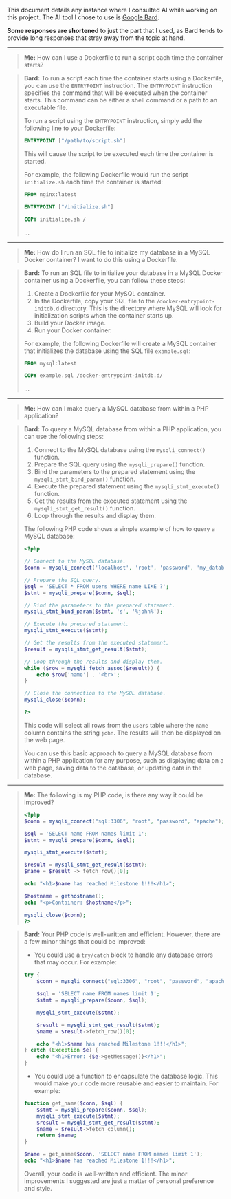 This document details any instance where I consulted AI while working on this project. The AI tool I chose to use is [Google Bard](https://bard.google.com/chat).

**Some responses are shortened** to just the part that I used, as Bard tends to provide long responses that stray away from the topic at hand.

---

> **Me:**
> How can I use a Dockerfile to run a script each time the container starts?

> **Bard:** To run a script each time the container starts using a Dockerfile, you can use the `ENTRYPOINT` instruction. 
> The `ENTRYPOINT` instruction specifies the command that will be executed when the container starts. 
> This command can be either a shell command or a path to an executable file.
>
> To run a script using the `ENTRYPOINT` instruction, simply add the following line to your Dockerfile:
> ```dockerfile
> ENTRYPOINT ["/path/to/script.sh"]
> ```
>
> This will cause the script to be executed each time the container is started.
>
> For example, the following Dockerfile would run the script `initialize.sh` each time the container is started:
> ```dockerfile
> FROM nginx:latest
>
> ENTRYPOINT ["/initialize.sh"]
>
> COPY initialize.sh /
> ```
> ...

---

> **Me:**
> How do I run an SQL file to initialize my database in a MySQL Docker container? I want to do this using a Dockerfile.

> **Bard:**
> To run an SQL file to initialize your database in a MySQL Docker container using a Dockerfile, you can follow these steps:
> 
> 1. Create a Dockerfile for your MySQL container.
> 2. In the Dockerfile, copy your SQL file to the `/docker-entrypoint-initdb.d` directory.
This is the directory where MySQL will look for initialization scripts when the container starts up.
> 3. Build your Docker image.
> 4. Run your Docker container.
> 
> For example, the following Dockerfile will create a MySQL container that initializes the database using the SQL file `example.sql`:
> ```dockerfile
> FROM mysql:latest
> 
> COPY example.sql /docker-entrypoint-initdb.d/
> ```
> ...

---

> **Me:**
> How can I make query a MySQL database from within a PHP application?

> **Bard:**
> To query a MySQL database from within a PHP application, you can use the following steps:
>
> 1. Connect to the MySQL database using the `mysqli_connect()` function.
> 2. Prepare the SQL query using the `mysqli_prepare()` function.
> 3. Bind the parameters to the prepared statement using the `mysqli_stmt_bind_param()` function.
> 4. Execute the prepared statement using the `mysqli_stmt_execute()` function.
> 5. Get the results from the executed statement using the `mysqli_stmt_get_result()` function.
> 6. Loop through the results and display them.
> 
> The following PHP code shows a simple example of how to query a MySQL database:
> ```php
> <?php
>
> // Connect to the MySQL database.
> $conn = mysqli_connect('localhost', 'root', 'password', 'my_database');
>
> // Prepare the SQL query.
> $sql = 'SELECT * FROM users WHERE name LIKE ?';
> $stmt = mysqli_prepare($conn, $sql);
>
> // Bind the parameters to the prepared statement.
> mysqli_stmt_bind_param($stmt, 's', '%john%');
>
> // Execute the prepared statement.
> mysqli_stmt_execute($stmt);
>
> // Get the results from the executed statement.
> $result = mysqli_stmt_get_result($stmt);
>
> // Loop through the results and display them.
> while ($row = mysqli_fetch_assoc($result)) {
>     echo $row['name'] . '<br>';
> }
>
> // Close the connection to the MySQL database.
> mysqli_close($conn);
>
> ?>
> ```
>
> This code will select all rows from the `users` table where the `name` column contains the string `john`. 
> The results will then be displayed on the web page.
>
> You can use this basic approach to query a MySQL database from within a PHP application for any purpose, 
> such as displaying data on a web page, saving data to the database, or updating data in the database.

---

> **Me:**
> The following is my PHP code, is there any way it could be improved?
> 
> ```php
> <?php
> $conn = mysqli_connect("sql:3306", "root", "password", "apache");
>
> $sql = 'SELECT name FROM names limit 1';
> $stmt = mysqli_prepare($conn, $sql);
>
> mysqli_stmt_execute($stmt);
>
> $result = mysqli_stmt_get_result($stmt);
> $name = $result -> fetch_row()[0];
>
> echo "<h1>$name has reached Milestone 1!!!</h1>";
>
> $hostname = gethostname();
> echo "<p>Container: $hostname</p>";
>
> mysqli_close($conn);
> ?>
> ```

> **Bard:**
> Your PHP code is well-written and efficient. However, there are a few minor things that could be improved:
> - You could use a `try/catch` block to handle any database errors that may occur. For example:
> ```php
> try {
>     $conn = mysqli_connect("sql:3306", "root", "password", "apache");
>
>     $sql = 'SELECT name FROM names limit 1';
>     $stmt = mysqli_prepare($conn, $sql);
>
>     mysqli_stmt_execute($stmt);
>
>     $result = mysqli_stmt_get_result($stmt);
>     $name = $result->fetch_row()[0];
>
>     echo "<h1>$name has reached Milestone 1!!!</h1>";
> } catch (Exception $e) {
>     echo "<h1>Error: {$e->getMessage()}</h1>";
> }
> ```
> 
> - You could use a function to encapsulate the database logic. This would make your code more reusable and easier to maintain. 
> For example:
> ```php
> function get_name($conn, $sql) {
>     $stmt = mysqli_prepare($conn, $sql);
>     mysqli_stmt_execute($stmt);
>     $result = mysqli_stmt_get_result($stmt);
>     $name = $result->fetch_column();
>     return $name;
> }
> 
> $name = get_name($conn, 'SELECT name FROM names limit 1');
> echo "<h1>$name has reached Milestone 1!!!</h1>";
> ```
> 
> Overall, your code is well-written and efficient. 
> The minor improvements I suggested are just a matter of personal preference and style.
